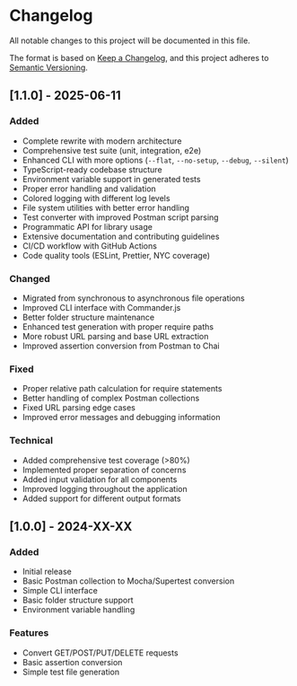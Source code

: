 # Changelog

All notable changes to this project will be documented in this file.

The format is based on [Keep a Changelog](https://keepachangelog.com/en/1.0.0/),
and this project adheres to [Semantic Versioning](https://semver.org/spec/v2.0.0.html).

## [1.1.0] - 2025-06-11

### Added
- Complete rewrite with modern architecture
- Comprehensive test suite (unit, integration, e2e)
- Enhanced CLI with more options (`--flat`, `--no-setup`, `--debug`, `--silent`)
- TypeScript-ready codebase structure
- Environment variable support in generated tests
- Proper error handling and validation
- Colored logging with different log levels
- File system utilities with better error handling
- Test converter with improved Postman script parsing
- Programmatic API for library usage
- Extensive documentation and contributing guidelines
- CI/CD workflow with GitHub Actions
- Code quality tools (ESLint, Prettier, NYC coverage)

### Changed
- Migrated from synchronous to asynchronous file operations
- Improved CLI interface with Commander.js
- Better folder structure maintenance
- Enhanced test generation with proper require paths
- More robust URL parsing and base URL extraction
- Improved assertion conversion from Postman to Chai

### Fixed
- Proper relative path calculation for require statements
- Better handling of complex Postman collections
- Fixed URL parsing edge cases
- Improved error messages and debugging information

### Technical
- Added comprehensive test coverage (>80%)
- Implemented proper separation of concerns
- Added input validation for all components
- Improved logging throughout the application
- Added support for different output formats

## [1.0.0] - 2024-XX-XX

### Added
- Initial release
- Basic Postman collection to Mocha/Supertest conversion
- Simple CLI interface
- Basic folder structure support
- Environment variable handling

### Features
- Convert GET/POST/PUT/DELETE requests
- Basic assertion conversion
- Simple test file generation
